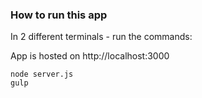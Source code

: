 ### How to run this app ###
In 2 different terminals - run the commands:

App is hosted on http://localhost:3000

```
node server.js
gulp
```
